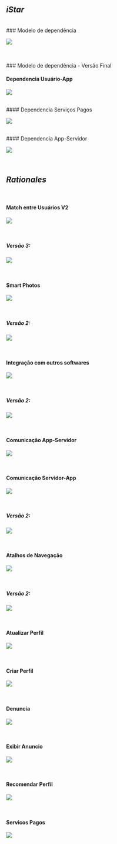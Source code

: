 ## **_iStar_**
<br />
### Modelo de dependência

<a data-fancybox="gallery" href="../../img/iStar/DependenciaV2.png"><img src="../../img/iStar/DependenciaV2-mini.png"></a>

<br />

<br />
### Modelo de dependência - Versão Final

#### Dependencia Usuário-App

<a data-fancybox="gallery" href="../../img/iStar/VersaoFinal/UsuarioApp.png"><img src="../../img/iStar/VersaoFinal/UsuarioApp-mini.png"></a>

<br />
#### Dependencia Serviços Pagos

<a data-fancybox="gallery" href="../../img/iStar/VersaoFinal/ServicosPagos.png"><img src="../../img/iStar/VersaoFinal/ServicosPagos-mini.png"></a>

<br />
#### Dependencia App-Servidor

<a data-fancybox="gallery" href="../../img/iStar/VersaoFinal/AppServidor.png"><img src="../../img/iStar/VersaoFinal/AppServidor-mini.png"></a>

<br />

## **_Rationales_**
<br />


####  Match entre Usuários V2

<a data-fancybox="gallery" href="../../img/iStar/RationaleMatchV2.png"><img src="../../img/iStar/RationaleMatchV2-mini.png"></a>

<br/>

##### Versão 3:

<a data-fancybox="gallery" href="../../img/iStar/VersaoFinal/RationaleMatchV3.png"><img src="../../img/iStar/VersaoFinal/RationaleMatchV3-mini.png"></a>

<br/>

#### Smart Photos

<a data-fancybox="gallery" href="../../img/iStar/RationaleSmartPhotos.png"><img src="../../img/iStar/RationaleSmartPhotos-mini.png"></a>

<br />

##### Versão 2:

<a data-fancybox="gallery" href="../../img/iStar/RationaleSmartPhotosV2.png"><img src="../../img/iStar/RationaleSmartPhotosV2-mini.png"></a>

<br />

#### Integração com outros softwares

<a data-fancybox="gallery" href="../../img/iStar/RationaleIntegracao.png"><img src="../../img/iStar/RationaleIntegracao-mini.png"></a>

<br />

##### Versão 2:

<a data-fancybox="gallery" href="../../img/iStar/VersaoFinal/RationaleIntegracaoV2.png"><img src="../../img/iStar/VersaoFinal/RationaleIntegracaoV2-mini.png"></a>

<br />

#### Comunicação App-Servidor

<a data-fancybox="gallery" href="../../img/iStar/RationaleAppServ.png"><img src="../../img/iStar/RationaleAppServ-mini.png"></a>

<br />

#### Comunicação Servidor-App

<a data-fancybox="gallery" href="../../img/iStar/RationaleServApp.png"><img src="../../img/iStar/RationaleServApp-mini.png"></a>

<br />

##### Versão 2:

<a data-fancybox="gallery" href="../../img/iStar/VersaoFinal/RationaleServAppV2.png"><img src="../../img/iStar/VersaoFinal/RationaleServAppV2-mini.png"></a>

<br />

#### Atalhos de Navegação

<a data-fancybox="gallery" href="../../img/iStar/RationaleExpUsr.png"><img src="../../img/iStar/RationaleExpUsr-mini.png"></a>

<br />

##### Versão 2:

<a data-fancybox="gallery" href="../../img/iStar/VersaoFinal/RationaleExpUsuarioV2.png"><img src="../../img/iStar/VersaoFinal/RationaleExpUsuarioV2-mini.png"></a>

<br />

#### Atualizar Perfil

<a data-fancybox="gallery" href="../../img/iStar/SRAtualizarPerfil.png"><img src="../../img/iStar/SRAtualizarPerfil-mini.png"></a>

<br />

#### Criar Perfil

<a data-fancybox="gallery" href="../../img/iStar/SRCriarPerfil.png"><img src="../../img/iStar/SRCriarPerfil-mini.png"></a>

<br />

#### Denuncia

<a data-fancybox="gallery" href="../../img/iStar/SRDenuncia.png"><img src="../../img/iStar/SRDenuncia-mini.png"></a>

<br />

#### Exibir Anuncio

<a data-fancybox="gallery" href="../../img/iStar/SRExibirAnuncio.png"><img src="../../img/iStar/SRExibirAnuncio-mini.png"></a>

<br />

#### Recomendar Perfil

<a data-fancybox="gallery" href="../../img/iStar/SRRecomendarPerfil.png"><img src="../../img/iStar/SRRecomendarPerfil-mini.png"></a>

<br />

#### Servicos Pagos

<a data-fancybox="gallery" href="../../img/iStar/VersaoFinal/RationaleServicosPagos.png"><img src="../../img/iStar/VersaoFinal/RationaleServicosPagos-mini.png"></a>